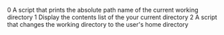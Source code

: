 0 A script that prints the absolute path name of the current working directory
1 Display the contents list of the your current directory
2 A script that changes the working directory to the user's home directory

